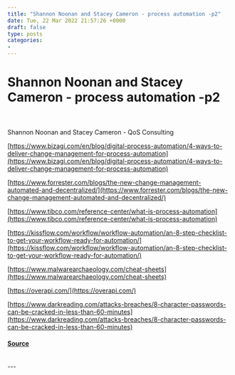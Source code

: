 ```yaml
---
title: "Shannon Noonan and Stacey Cameron - process automation -p2"
date: Tue, 22 Mar 2022 21:57:26 +0000
draft: false
type: posts
categories: 
- 
---
```

# Shannon Noonan and Stacey Cameron - process automation -p2

<br/>

<br/>
Shannon Noonan and Stacey Cameron - QoS Consulting

  
  

[https://www.bizagi.com/en/blog/digital-process-automation/4-ways-to-deliver-change-management-for-process-automation](https://www.bizagi.com/en/blog/digital-process-automation/4-ways-to-deliver-change-management-for-process-automation)

[https://www.forrester.com/blogs/the-new-change-management-automated-and-decentralized/](https://www.forrester.com/blogs/the-new-change-management-automated-and-decentralized/)

[https://www.tibco.com/reference-center/what-is-process-automation](https://www.tibco.com/reference-center/what-is-process-automation)

[https://kissflow.com/workflow/workflow-automation/an-8-step-checklist-to-get-your-workflow-ready-for-automation/](https://kissflow.com/workflow/workflow-automation/an-8-step-checklist-to-get-your-workflow-ready-for-automation/)

[https://www.malwarearchaeology.com/cheat-sheets](https://www.malwarearchaeology.com/cheat-sheets)

[https://overapi.com/](https://overapi.com/)

[https://www.darkreading.com/attacks-breaches/8-character-passwords-can-be-cracked-in-less-than-60-minutes](https://www.darkreading.com/attacks-breaches/8-character-passwords-can-be-cracked-in-less-than-60-minutes)

#### [Source](http://brakeingsecurity.com/shannon-noonan-and-stacey-cameron-process-automation-p2)

<br/>
---
